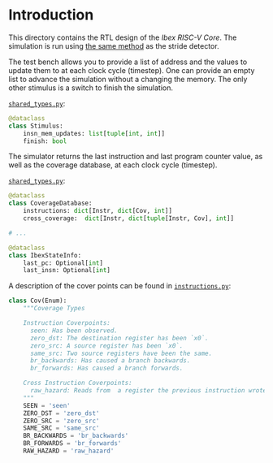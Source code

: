 # Introduction

[`shared_types.py`]: shared_types.py

This directory contains the RTL design of the *Ibex RISC-V Core*.
The simulation is run using
[the same method](../stride_detector/README)
as the stride detector.


The test bench allows you to provide a list of address
and the values to update them to at each clock cycle (timestep).
One can provide an empty list to advance
the simulation without a changing the memory.
The only other stimulus is a switch to finish the simulation.

[`shared_types.py`][]:
```py
@dataclass
class Stimulus:
    insn_mem_updates: list[tuple[int, int]]
    finish: bool
```

The simulator returns
the last instruction and last program counter value,
as well as the coverage database,
at each clock cycle (timestep).

[`shared_types.py`][]:
```py
@dataclass
class CoverageDatabase:
    instructions: dict[Instr, dict[Cov, int]]
    cross_coverage:  dict[Instr, dict[tuple[Instr, Cov], int]]

# ...

@dataclass
class IbexStateInfo:
    last_pc: Optional[int]
    last_insn: Optional[int]
```

A description of the cover points can be found
in [`instructions.py`](instructions.py):

```py
class Cov(Enum):
    """Coverage Types

    Instruction Coverpoints:
      seen: Has been observed.
      zero_dst: The destination register has been `x0`.
      zero_src: A source register has been `x0`.
      same_src: Two source registers have been the same.
      br_backwards: Has caused a branch backwards.
      br_forwards: Has caused a branch forwards.

    Cross Instruction Coverpoints:
      raw_hazard: Reads from  a register the previous instruction wrote to.
    """
    SEEN = 'seen'
    ZERO_DST = 'zero_dst'
    ZERO_SRC = 'zero_src'
    SAME_SRC = 'same_src'
    BR_BACKWARDS = 'br_backwards'
    BR_FORWARDS = 'br_forwards'
    RAW_HAZARD = 'raw_hazard'
```
